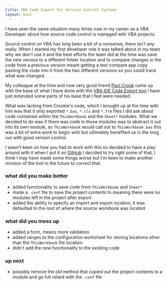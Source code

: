 ```yaml
---
title: VBA Code Export for Version Control Systems
layout: post
---
```


I have seen the same situation many times now in my career as a VBA Developer about how source code control is managed with VBA projects.

<!--more-->

Source control on VBA has long been a bit of a nonsense, there isn't any really. When I started my first developer role it was talked about in my team why we don't use it and the best efforts the team did at the time was save the new version to a different folder location and to compare changes in the code from a previous version meant getting a text compare app copy pasting the code into it from the two different versions so you could track what was changed. 

My colleague at the time and now very good friend [Paul Crook](https://uk.linkedin.com/in/paul-crook-4065a461) came up with the base of what I have done with the [VBA IDE Code Export tool](https://github.com/spences10/VBA-IDE-Code-Export) I have just extended some parts of his base that I feel were needed.

What was lacking from Crookie's code, which I brought up at the time with him was that it only exported ```*.bas```, ```*.cls``` and ```*.frm``` files I did ask about code contained within the ```ThisWorkbook``` and the ```Sheet*``` modules. What we decided to do was if there was code in those modules was to abstract it out into its own module, so ```ThisWorkbook``` would call out to ```ThisWorkbook.bas``` this was a bit of extra work to begin with but ultimately benefited us in the long run with good version control.

I wasn't keen on how you had to work with this so decided to have a play around with it when I put it on [GitHub](https://github.com/spences10/VBA-IDE-Code-Export) I decided to try right some of that, I think I may have made some things worse but I'm keen to make another revision of the tool in the future to correct that.

### what did you make better
* added functionality to save code from ```ThisWorkbook``` and ```Sheet*```
* made a ```.conf``` file to save the project contents to meaning there were no modules left in the project after export
* added the ability to specify an import and export location, it was defaulted to the root of where the source workbook was located

### what did you mess up
* added a form, means more validation
* added ranges to the configuration worksheet for storing locations other than the ```ThisWorkbook``` file location
* didn't add the new functionality to the existing code

### up next
* possibly remove the old method that copied out the project contents to a module and go full retard with the ```.conf``` file


